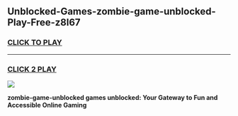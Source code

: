 
## Unblocked-Games-zombie-game-unblocked-Play-Free-z8l67
<h3>
<a href="https://premium76.site?title=zombie-game-unblocked&ref=18A1">CLICK TO PLAY</a></h3>
<hr>

<h3>
<a href="https://premium76.site?title=zombie-game-unblocked&ref=18A1">CLICK 2 PLAY</a>
  
</h3>

<a href="https://premium76.site?title=zombie-game-unblocked&ref=18A1"><img src="https://clearcache.store/games.png"></a>


**zombie-game-unblocked games unblocked: Your Gateway to Fun and Accessible Online Gaming**
